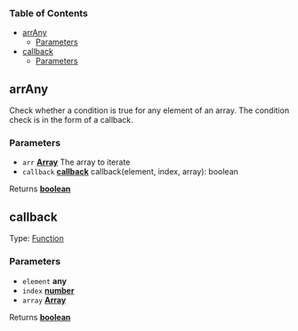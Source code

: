 <!-- Generated by documentation.js. Update this documentation by updating the source code. -->

### Table of Contents

-   [arrAny][1]
    -   [Parameters][2]
-   [callback][3]
    -   [Parameters][4]

## arrAny

Check whether a condition is true for any element of an array. The condition check is in the form of a callback.

### Parameters

-   `arr` **[Array][5]** The array to iterate
-   `callback` **[callback][6]** callback(element, index, array): boolean

Returns **[boolean][7]** 

## callback

Type: [Function][8]

### Parameters

-   `element` **any** 
-   `index` **[number][9]** 
-   `array` **[Array][5]** 

Returns **[boolean][7]** 

[1]: #arrany

[2]: #parameters

[3]: #callback

[4]: #parameters-1

[5]: https://developer.mozilla.org/docs/Web/JavaScript/Reference/Global_Objects/Array

[6]: #callback

[7]: https://developer.mozilla.org/docs/Web/JavaScript/Reference/Global_Objects/Boolean

[8]: https://developer.mozilla.org/docs/Web/JavaScript/Reference/Statements/function

[9]: https://developer.mozilla.org/docs/Web/JavaScript/Reference/Global_Objects/Number
